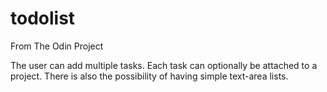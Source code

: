 # todolist
From The Odin Project


The user can add multiple tasks.
Each task can optionally be attached to a project.
There is also the possibility of having simple text-area lists.
